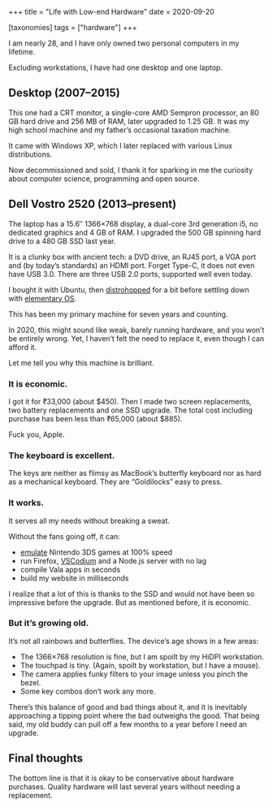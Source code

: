 +++
title = "Life with Low-end Hardware"
date = 2020-09-20

[taxonomies]
tags = ["hardware"]
+++

I am nearly 28, and I have only owned two personal computers in my lifetime.

Excluding workstations, I have had one desktop and one laptop.

## Desktop (2007–2015)

This one had a CRT monitor, a single-core AMD Sempron processor, an 80 GB hard drive and 256 MB of RAM, later upgraded to 1.25 GB. It was my high school machine and my father’s occasional taxation machine.

It came with Windows XP, which I later replaced with various Linux distributions.

Now decommissioned and sold, I thank it for sparking in me the curiosity about computer science, programming and open source.

## Dell Vostro 2520 (2013–present)

The laptop has a 15.6″ 1366×768 display, a dual-core 3rd generation i5, no dedicated graphics and 4 GB of RAM. I upgraded the 500 GB spinning hard drive to a 480 GB SSD last year.

It is a clunky box with ancient tech: a DVD drive, an RJ45 port, a VGA port and (by today’s standards) an HDMI port. Forget Type-C, it does not even have USB 3.0. There are three USB 2.0 ports, supported well even today.

I bought it with Ubuntu, then [distrohopped](https://www.urbandictionary.com/define.php?term=distrohopper) for a bit before settling down with [elementary OS](https://elementary.io/).

This has been my primary machine for seven years and counting.

In 2020, this might sound like weak, barely running hardware, and you won’t be entirely wrong. Yet, I haven’t felt the need to replace it, even though I can afford it.

Let me tell you why this machine is brilliant.

### It is economic.

I got it for ₹33,000 (about $450). Then I made two screen replacements, two battery replacements and one SSD upgrade. The total cost including purchase has been less than ₹65,000 (about $885).

Fuck you, Apple.

### The keyboard is excellent.

The keys are neither as flimsy as MacBook’s butterfly keyboard nor as hard as a mechanical keyboard. They are “Goldilocks” easy to press.

### It works.

It serves all my needs without breaking a sweat.

Without the fans going off, it can:

- [emulate](https://citra-emu.org/) Nintendo 3DS games at 100% speed
- run Firefox, [VSCodium](https://vscodium.com/) and a Node.js server with no lag
- compile Vala apps in seconds
- build my website in milliseconds

I realize that a lot of this is thanks to the SSD and would not have been so impressive before the upgrade. But as mentioned before, it is economic.

### But it’s growing old.

It’s not all rainbows and butterflies. The device’s age shows in a few areas:

- The 1366×768 resolution is fine, but I am spoilt by my HiDPI workstation.
- The touchpad is tiny. (Again, spoilt by workstation, but I have a mouse).
- The camera applies funky filters to your image unless you pinch the bezel.
- Some key combos don’t work any more.

There’s this balance of good and bad things about it, and it is inevitably approaching a tipping point where the bad outweighs the good. That being said, my old buddy can pull off a few months to a year before I need an upgrade.

## Final thoughts

The bottom line is that it is okay to be conservative about hardware purchases. Quality hardware will last several years without needing a replacement.
